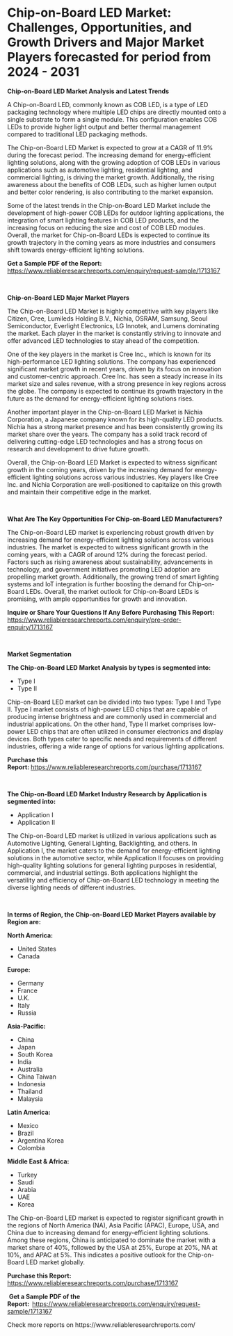 <p><h1>Chip-on-Board LED Market: Challenges, Opportunities, and Growth Drivers and Major Market Players forecasted for period from 2024 - 2031</h1></p><p><strong>Chip-on-Board LED Market Analysis and Latest Trends</strong></p>
<p><p>A Chip-on-Board LED, commonly known as COB LED, is a type of LED packaging technology where multiple LED chips are directly mounted onto a single substrate to form a single module. This configuration enables COB LEDs to provide higher light output and better thermal management compared to traditional LED packaging methods.</p><p>The Chip-on-Board LED Market is expected to grow at a CAGR of 11.9% during the forecast period. The increasing demand for energy-efficient lighting solutions, along with the growing adoption of COB LEDs in various applications such as automotive lighting, residential lighting, and commercial lighting, is driving the market growth. Additionally, the rising awareness about the benefits of COB LEDs, such as higher lumen output and better color rendering, is also contributing to the market expansion.</p><p>Some of the latest trends in the Chip-on-Board LED Market include the development of high-power COB LEDs for outdoor lighting applications, the integration of smart lighting features in COB LED products, and the increasing focus on reducing the size and cost of COB LED modules. Overall, the market for Chip-on-Board LEDs is expected to continue its growth trajectory in the coming years as more industries and consumers shift towards energy-efficient lighting solutions.</p></p>
<p><strong>Get a Sample PDF of the Report:&nbsp;</strong> <a href="https://www.reliableresearchreports.com/enquiry/request-sample/1713167">https://www.reliableresearchreports.com/enquiry/request-sample/1713167</a></p>
<p>&nbsp;</p>
<p><strong>Chip-on-Board LED Major Market Players</strong></p>
<p><p>The Chip-on-Board LED Market is highly competitive with key players like Citizen, Cree, Lumileds Holding B.V., Nichia, OSRAM, Samsung, Seoul Semiconductor, Everlight Electronics, LG Innotek, and Lumens dominating the market. Each player in the market is constantly striving to innovate and offer advanced LED technologies to stay ahead of the competition.</p><p>One of the key players in the market is Cree Inc., which is known for its high-performance LED lighting solutions. The company has experienced significant market growth in recent years, driven by its focus on innovation and customer-centric approach. Cree Inc. has seen a steady increase in its market size and sales revenue, with a strong presence in key regions across the globe. The company is expected to continue its growth trajectory in the future as the demand for energy-efficient lighting solutions rises.</p><p>Another important player in the Chip-on-Board LED Market is Nichia Corporation, a Japanese company known for its high-quality LED products. Nichia has a strong market presence and has been consistently growing its market share over the years. The company has a solid track record of delivering cutting-edge LED technologies and has a strong focus on research and development to drive future growth.</p><p>Overall, the Chip-on-Board LED Market is expected to witness significant growth in the coming years, driven by the increasing demand for energy-efficient lighting solutions across various industries. Key players like Cree Inc. and Nichia Corporation are well-positioned to capitalize on this growth and maintain their competitive edge in the market.</p></p>
<p>&nbsp;</p>
<p><strong>What Are The Key Opportunities For Chip-on-Board LED Manufacturers?</strong></p>
<p><p>The Chip-on-Board LED market is experiencing robust growth driven by increasing demand for energy-efficient lighting solutions across various industries. The market is expected to witness significant growth in the coming years, with a CAGR of around 12% during the forecast period. Factors such as rising awareness about sustainability, advancements in technology, and government initiatives promoting LED adoption are propelling market growth. Additionally, the growing trend of smart lighting systems and IoT integration is further boosting the demand for Chip-on-Board LEDs. Overall, the market outlook for Chip-on-Board LEDs is promising, with ample opportunities for growth and innovation.</p></p>
<p><strong>Inquire or Share Your Questions If Any Before Purchasing This Report:</strong> <a href="https://www.reliableresearchreports.com/enquiry/pre-order-enquiry/1713167">https://www.reliableresearchreports.com/enquiry/pre-order-enquiry/1713167</a></p>
<p>&nbsp;</p>
<p><strong>Market Segmentation</strong></p>
<p><strong>The Chip-on-Board LED Market Analysis by types is segmented into:</strong></p>
<p><ul><li>Type I</li><li>Type II</li></ul></p>
<p><p>Chip-on-Board LED market can be divided into two types: Type I and Type II. Type I market consists of high-power LED chips that are capable of producing intense brightness and are commonly used in commercial and industrial applications. On the other hand, Type II market comprises low-power LED chips that are often utilized in consumer electronics and display devices. Both types cater to specific needs and requirements of different industries, offering a wide range of options for various lighting applications.</p></p>
<p><strong>Purchase this Report:&nbsp;</strong><a href="https://www.reliableresearchreports.com/purchase/1713167">https://www.reliableresearchreports.com/purchase/1713167</a></p>
<p>&nbsp;</p>
<p><strong>The Chip-on-Board LED Market Industry Research by Application is segmented into:</strong></p>
<p><ul><li>Application I</li><li>Application II</li></ul></p>
<p><p>The Chip-on-Board LED market is utilized in various applications such as Automotive Lighting, General Lighting, Backlighting, and others. In Application I, the market caters to the demand for energy-efficient lighting solutions in the automotive sector, while Application II focuses on providing high-quality lighting solutions for general lighting purposes in residential, commercial, and industrial settings. Both applications highlight the versatility and efficiency of Chip-on-Board LED technology in meeting the diverse lighting needs of different industries.</p></p>
<p>&nbsp;</p>
<p><strong>In terms of Region, the Chip-on-Board LED Market Players available by Region are:</strong></p>
<p>
    <p> <strong> North America: </strong>
        <ul>
            <li>United States</li>
            <li>Canada</li>
        </ul>
        </p> 
    <p> <strong> Europe: </strong>
        <ul>
            <li>Germany</li>
            <li>France</li>
            <li>U.K.</li>
            <li>Italy</li>
            <li>Russia</li>
        </ul>
        </p> 
    <p> <strong> Asia-Pacific: </strong>
        <ul>
            <li>China</li>
            <li>Japan</li>
            <li>South Korea</li>
            <li>India</li>
            <li>Australia</li>
            <li>China Taiwan</li>
            <li>Indonesia</li>
            <li>Thailand</li>
            <li>Malaysia</li>
        </ul>
        </p> 
    <p> <strong> Latin America: </strong>
        <ul>
            <li>Mexico</li>
            <li>Brazil</li>
            <li>Argentina Korea</li>
            <li>Colombia</li>
        </ul>
        </p> 
    <p> <strong> Middle East & Africa: </strong>
        <ul>
            <li>Turkey</li>
            <li>Saudi</li>
            <li>Arabia</li>
            <li>UAE</li>
            <li>Korea</li>
        </ul>
    </p>
    </p>
<p><p>The Chip-on-Board LED market is expected to register significant growth in the regions of North America (NA), Asia Pacific (APAC), Europe, USA, and China due to increasing demand for energy-efficient lighting solutions. Among these regions, China is anticipated to dominate the market with a market share of 40%, followed by the USA at 25%, Europe at 20%, NA at 10%, and APAC at 5%. This indicates a positive outlook for the Chip-on-Board LED market globally.</p></p>
<p><strong>Purchase this Report: </strong><a href="https://www.reliableresearchreports.com/purchase/1713167">https://www.reliableresearchreports.com/purchase/1713167</a></p>
<p>&nbsp;<strong>Get a Sample PDF of the Report:&nbsp;&nbsp;</strong><a href="https://www.reliableresearchreports.com/enquiry/request-sample/1713167">https://www.reliableresearchreports.com/enquiry/request-sample/1713167</a></p>
<p><strong></strong></p>
<p>Check more reports on https://www.reliableresearchreports.com/</p>